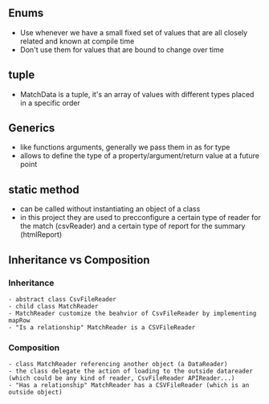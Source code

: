 ## Enums
- Use whenever we have a small fixed set of values that are all closely related and known at compile time
- Don't use them for values that are bound to change over time

## tuple
 - MatchData is a tuple, it's an array of values with different types placed in a specific order

## Generics 
 - like functions arguments, generally we pass them in as <T> for type
 - allows to define the type of a property/argument/return value at a future point

 ## static method
 - can be called without instantiating an object of a class
 - in this project they are used to precconfigure a certain type of reader for the match (csvReader) and a certain type of report for the summary (htmlReport)

 ## Inheritance vs Composition
  ### Inheritance 
    - abstract class CsvFileReader
    - child class MatchReader
    - MatchReader customize the beahvior of CsvFileReader by implementing mapRow
    - "Is a relationship" MatchReader is a CSVFileReader
  ### Composition
    - class MatchReader referencing another object (a DataReader)
    - the class delegate the action of loading to the outside datareader (which could be any kind of reader, CsvFileReader APIReader...)
    - "Has a relationship" MatchReader has a CSVFileReader (which is an outside object)

